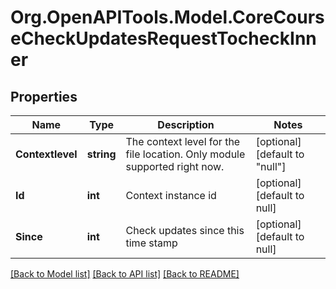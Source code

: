 # Org.OpenAPITools.Model.CoreCourseCheckUpdatesRequestTocheckInner

## Properties

Name | Type | Description | Notes
------------ | ------------- | ------------- | -------------
**Contextlevel** | **string** | The context level for the file location.                                                                                 Only module supported right now. | [optional] [default to "null"]
**Id** | **int** | Context instance id | [optional] [default to null]
**Since** | **int** | Check updates since this time stamp | [optional] [default to null]

[[Back to Model list]](../README.md#documentation-for-models) [[Back to API list]](../README.md#documentation-for-api-endpoints) [[Back to README]](../README.md)

